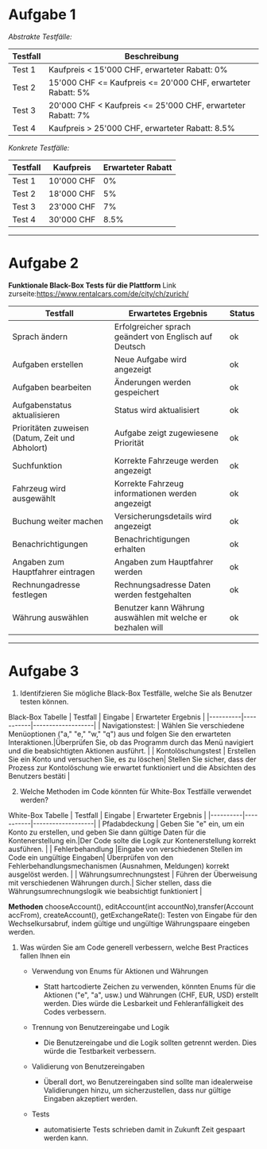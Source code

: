 # Aufgabe 1

*Abstrakte Testfälle:*

| Testfall | Beschreibung |
|----------|--------------|
| Test 1   | Kaufpreis < 15'000 CHF, erwarteter Rabatt: 0% |
| Test 2   | 15'000 CHF <= Kaufpreis <= 20'000 CHF, erwarteter Rabatt: 5% |
| Test 3   | 20'000 CHF < Kaufpreis <= 25'000 CHF, erwarteter Rabatt: 7% |
| Test 4   | Kaufpreis > 25'000 CHF, erwarteter Rabatt: 8.5% |

*Konkrete Testfälle:*

| Testfall | Kaufpreis | Erwarteter Rabatt |
|----------|-----------|-------------------|
| Test 1   | 10'000 CHF| 0%                |
| Test 2   | 18'000 CHF| 5%                |
| Test 3   | 23'000 CHF| 7%                |
| Test 4   | 30'000 CHF| 8.5%              |

***
# Aufgabe 2
**Funktionale Black-Box Tests für die Plattform**
Link zurseite:https://www.rentalcars.com/de/city/ch/zurich/

| Testfall                 | Erwartetes Ergebnis                | Status |
|--------------------------|------------------------------------|--------|
| Sprach ändern                 | Erfolgreicher sprach geändert von Englisch auf Deutsch               |  ok      |
| Aufgaben erstellen       | Neue Aufgabe wird angezeigt        |    ok    |
| Aufgaben bearbeiten      | Änderungen werden gespeichert      |    ok    |
| Aufgabenstatus aktualisieren | Status wird aktualisiert       |     ok   |
| Prioritäten zuweisen (Datum, Zeit und Abholort)    | Aufgabe zeigt zugewiesene Priorität|    ok    |
| Suchfunktion             | Korrekte Fahrzeuge werden angezeigt |     ok   |
| Fahrzeug wird ausgewählt            | Korrekte Fahrzeug informationen werden angezeigt |   ok     |
| Buchung weiter machen     | Versicherungsdetails wird angezeigt    |    ok    |
| Benachrichtigungen       | Benachrichtigungen erhalten        |     ok   |
| Angaben zum Hauptfahrer eintragen  | Angaben zum Hauptfahrer werden        |   ok     |
| Rechnungadresse festlegen  | Rechnungsadresse Daten werden festgehalten     |   ok     |
| Währung auswählen                 | Benutzer kann Währung auswählen mit welche er bezhalen will   |   ok     |

***
# Aufgabe 3
1. Identifzieren Sie mögliche Black-Box Testfälle, welche Sie als Benutzer testen können.

Black-Box Tabelle
| Testfall | Eingabe   | Erwarteter Ergebnis |
|----------|-----------|-------------------|
| Navigationstest: | Wählen Sie verschiedene Menüoptionen ("a," "e," "w," "q") aus und folgen Sie den erwarteten Interaktionen.|Überprüfen Sie, ob das Programm durch das Menü navigiert und die beabsichtigten Aktionen ausführt.           |
| Kontolöschungstest  | Erstellen Sie ein Konto und versuchen Sie, es zu löschen| Stellen Sie sicher, dass der Prozess zur Kontolöschung wie erwartet funktioniert und die Absichten des Benutzers bestäti |

2. Welche Methoden im Code könnten für White-Box Testfälle verwendet werden?

White-Box Tabelle
| Testfall | Eingabe   | Erwarteter Ergebnis |
|----------|-----------|-------------------|
| Pfadabdeckung  | Geben Sie "e" ein, um ein Konto zu erstellen, und geben Sie dann gültige Daten für die Kontenerstellung ein.|Der Code solte die Logik zur Kontenerstellung korrekt ausführen.              |
| Fehlerbehandlung  |Eingabe von verschiedenen Stellen im Code ein ungültige Eingaben| Überprüfen von den Fehlerbehandlungsmechanismen (Ausnahmen, Meldungen) korrekt ausgelöst werden.            |
| Währungsumrechnungstest  | Führen der Überweisung mit verschiedenen Währungen durch.|   Sicher stellen, dass die Währungsumrechnungslogik wie beabsichtigt funktioniert             |

**Methoden**
chooseAccount(), editAccount(int accountNo),transfer(Account accFrom), createAccount(), getExchangeRate(): Testen von Eingabe für den Wechselkursabruf, indem 
gültige und ungültige Währungspaare eingeben werden.


1. Was würden Sie am Code generell verbessern, welche Best Practices fallen Ihnen ein
   + Verwendung von Enums für Aktionen und Währungen
     + Statt hartcodierte Zeichen zu verwenden, könnten Enums für die Aktionen ("e", "a", usw.) und Währungen (CHF, EUR, USD) erstellt werden. Dies würde die Lesbarkeit und Fehleranfälligkeit des Codes verbessern.

   + Trennung von Benutzereingabe und Logik
     + Die Benutzereingabe und die Logik sollten getrennt werden. Dies würde die Testbarkeit verbessern.

   + Validierung von Benutzereingaben 
     + Überall dort, wo Benutzereingaben sind sollte man idealerweise  Validierungen hinzu, um sicherzustellen, dass nur gültige Eingaben akzeptiert werden.

   + Tests 
     + automatisierte Tests schrieben damit in Zukunft Zeit gespaart werden kann.